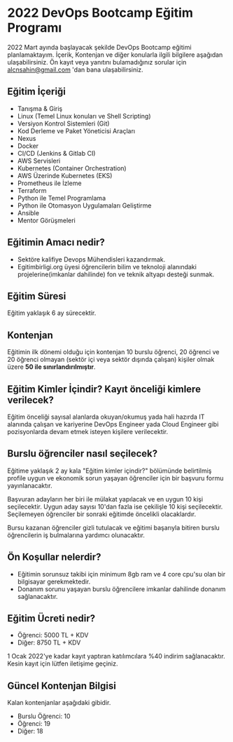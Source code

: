 # 2022 DevOps Bootcamp Eğitim Programı
2022 Mart ayında başlayacak şekilde DevOps Bootcamp eğitimi planlamaktayım. İçerik, Kontenjan ve diğer konularla ilgili bilgilere aşağıdan ulaşabilirsiniz. Ön kayıt veya yanıtını bulamadığınız sorular için alcnsahin@gmail.com 'dan bana ulaşabilirsiniz.

## Eğitim İçeriği
- Tanışma & Giriş
- Linux (Temel Linux konuları ve Shell Scripting)
- Versiyon Kontrol Sistemleri (Git)
- Kod Derleme ve Paket Yöneticisi Araçları
- Nexus
- Docker
- CI/CD (Jenkins & Gitlab CI)
- AWS Servisleri
- Kubernetes (Container Orchestration)
- AWS Üzerinde Kubernetes (EKS)
- Prometheus ile İzleme
- Terraform
- Python ile Temel Programlama
- Python ile Otomasyon Uygulamaları Geliştirme
- Ansible
- Mentor Görüşmeleri

## Eğitimin Amacı nedir?
- Sektöre kalifiye Devops Mühendisleri kazandırmak.
- Egitimbirligi.org üyesi öğrencilerin bilim ve teknoloji alanındaki projelerine(imkanlar dahilinde) fon ve teknik altyapı desteği sunmak. 

## Eğitim Süresi
Eğitim yaklaşık 6 ay sürecektir.

## Kontenjan
Eğitimin ilk dönemi olduğu için kontenjan 10 burslu öğrenci, 20 öğrenci ve 20 öğrenci olmayan 
(sektör içi veya sektör dışında çalışan) kişiler olmak üzere __50 ile sınırlandırılmıştır__.

## Eğitim Kimler İçindir? Kayıt önceliği kimlere verilecek?
Eğitim önceliği sayısal alanlarda okuyan/okumuş yada hali hazırda IT alanında çalışan ve kariyerine 
DevOps Engineer yada Cloud Engineer gibi pozisyonlarda devam etmek isteyen kişilere verilecektir.

## Burslu öğrenciler nasıl seçilecek?
Eğitime yaklaşık 2 ay kala "Eğitim kimler içindir?" bölümünde belirtilmiş profile uygun ve ekonomik sorun yaşayan öğrenciler 
için bir başvuru formu yayınlanacaktır. 

Başvuran adayların her biri ile mülakat yapılacak ve en uygun 10 kişi seçilecektir. Uygun aday sayısı 10'dan fazla ise 
çekilişle 10 kişi seçilecektir. Seçilemeyen öğrenciler bir sonraki eğitimde öncelikli olacaklardır.

Bursu kazanan öğrenciler gizli tutulacak ve eğitimi başarıyla bitiren burslu öğrencilerin iş bulmalarına yardımcı olunacaktır.

## Ön Koşullar nelerdir?
- Eğitimin sorunsuz takibi için minimum 8gb ram ve 4 core cpu'su olan bir bilgisayar gerekmektedir. 
- Donanım sorunu yaşayan burslu öğrencilere imkanlar dahilinde donanım sağlanacaktır.

## Eğitim Ücreti nedir?

- Öğrenci: 5000 TL + KDV
- Diğer: 8750 TL + KDV

1 Ocak 2022'ye kadar kayıt yaptıran katılımcılara %40 indirim sağlanacaktır. Kesin kayıt için lütfen iletişime geçiniz.

## Güncel Kontenjan Bilgisi
Kalan kontenjanlar aşağıdaki gibidir.

- Burslu Öğrenci: 10
- Öğrenci: 19
- Diğer: 18